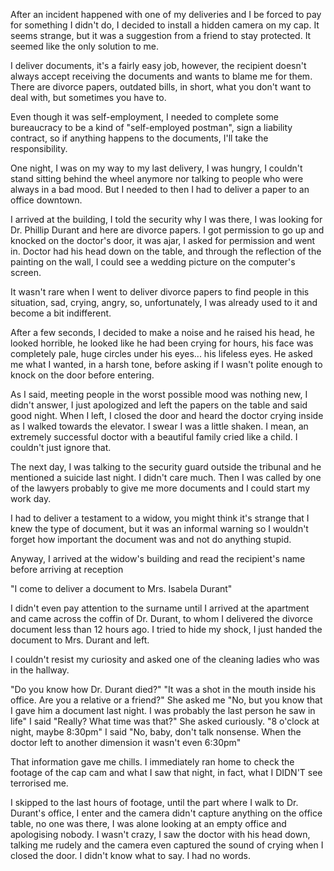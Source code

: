 After an incident happened with one of my deliveries and I be forced to pay for something I didn't do, I decided to install a hidden camera on my cap. It seems strange, but it was a suggestion from a friend to stay protected. It seemed like the only solution to me.

I deliver documents, it's a fairly easy job, however, the recipient doesn't always accept receiving the documents and wants to blame me for them. There are divorce papers, outdated bills, in short, what you don't want to deal with, but sometimes you have to.

Even though it was self-employment, I needed to complete some bureaucracy to be a kind of "self-employed postman", sign a liability contract, so if anything happens to the documents, I'll take the responsibility.

One night, I was on my way to my last delivery, I was hungry, I couldn't stand sitting behind the wheel anymore nor talking to people who were always in a bad mood. But I needed to then I had to deliver a paper to an office downtown.

I arrived at the building, I told the security why I was there, I was looking for Dr. Phillip Durant and here are divorce papers. I got permission to go up and knocked on the doctor's door, it was ajar, I asked for permission and went in. Doctor had his head down on the table, and through the reflection of the painting on the wall, I could see a wedding picture on the computer's screen.

It wasn't rare when I went to deliver divorce papers to find people in this situation, sad, crying, angry, so, unfortunately, I was already used to it and become a bit indifferent. 

After a few seconds, I decided to make a noise and he raised his head, he looked horrible, he looked like he had been crying for hours, his face was completely pale, huge circles under his eyes... his lifeless eyes. He asked me what I wanted, in a harsh tone, before asking if I wasn't polite enough to knock on the door before entering.

As I said, meeting people in the worst possible mood was nothing new, I didn't answer, I just apologized and left the papers on the table and said good night.  When I left, I closed the door and heard the doctor crying inside as I walked towards the elevator. I swear I was a little shaken. I mean, an extremely successful doctor with a beautiful family cried like a child. I couldn't just ignore that.

The next day, I was talking to the security guard outside the tribunal and he mentioned a suicide last night. I didn't care much. Then I was called by one of the lawyers probably to give me more documents and I could start my work day.

I had to deliver a testament to a widow, you might think it's strange that I knew the type of document, but it was an informal warning so I wouldn't forget how important the document was and not do anything stupid.

Anyway, I arrived at the widow's building and read the recipient's name before arriving at reception 

"I come to deliver a document to Mrs. Isabela Durant"

I didn't even pay attention to the surname until I arrived at the apartment and came across the coffin of Dr. Durant, to whom I delivered the divorce document less than 12 hours ago. I tried to hide my shock, I just handed the document to Mrs. Durant and left.

I couldn't resist my curiosity and asked one of the cleaning ladies who was in the hallway. 

"Do you know how Dr. Durant died?" 
"It was a shot in the mouth inside his office. Are you a relative or a friend?" She asked me
"No, but you know that I gave him a document last night. I was probably the last person he saw in life" I said
"Really? What time was that?" She asked curiously.
"8 o'clock at night, maybe 8:30pm" I said
"No, baby, don't talk nonsense. When the doctor left to another dimension it wasn't even 6:30pm"

That information gave me chills. I immediately ran home to check the footage of the cap cam and what I saw that night, in fact, what I DIDN'T see terrorised me. 

I skipped to the last hours of footage, until the part where I walk to Dr. Durant's office, I enter and the camera didn't capture anything on the office table, no one was there, I was alone looking at an empty office and apologising nobody. I wasn't crazy, I saw the doctor with his head down, talking me rudely and the camera even captured the sound of crying when I closed the door. I didn't know what to say. I had no words.